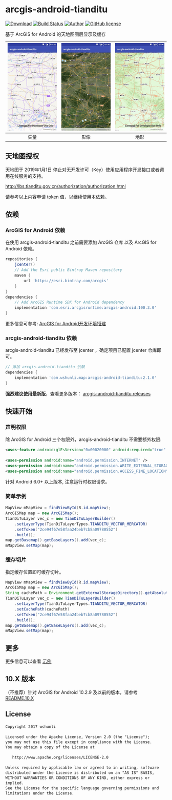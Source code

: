 # arcgis-android-tianditu

[![Download](https://api.bintray.com/packages/wshunli/maven/arcgis-android-tianditu/images/download.svg)](https://bintray.com/wshunli/maven/arcgis-android-tianditu/_latestVersion)
[![Build Status](https://travis-ci.org/wshunli/arcgis-android-tianditu.svg?branch=master)](https://travis-ci.org/wshunli/arcgis-android-tianditu)
[![Author](https://img.shields.io/badge/Author-wshunli-0E7FBF.svg)](http://www.wshunli.com)
[![GitHub license](https://img.shields.io/github/license/wshunli/arcgis-android-tianditu.svg)](https://github.com/wshunli/arcgis-android-tianditu/blob/master/LICENSE)

基于 ArcGIS for Android 的天地图图层显示及缓存

![vector](screenshot/vector.jpg) | ![image](screenshot/image.jpg) | ![terrain](screenshot/terrain.jpg)
:-: | :-: | :-:
矢量 | 影像 | 地形

## 天地图授权

天地图于 2019年1月1日 停止对无开发许可（Key）使用应用程序开发接口或者调用在线服务的支持。

http://lbs.tianditu.gov.cn/authorization/authorization.html

请参考以上内容申请 token 值，以继续使用本依赖。

## 依赖

### ArcGIS for Android 依赖

在使用 arcgis-android-tianditu 之前需要添加 ArcGIS 仓库 以及 ArcGIS for Android 依赖。

```groovy
repositories {
    jcenter()
    // Add the Esri public Bintray Maven repository
    maven {
        url 'https://esri.bintray.com/arcgis'
    }
}
dependencies {
    // Add ArcGIS Runtime SDK for Android dependency
    implementation 'com.esri.arcgisruntime:arcgis-android:100.3.0'
}
```

更多信息可参考: [ArcGIS for Android开发环境搭建](http://www.wshunli.com/posts/29ec97b7.html)

### arcgis-android-tianditu 依赖

arcgis-android-tianditu 已经发布至 jcenter ，确定项目已配置 jcenter 仓库即可。

```groovy
// 添加 arcgis-android-tianditu 依赖
dependencies {
    implementation 'com.wshunli.map:arcgis-android-tianditu:2.1.0'
}
```

**强烈建议使用最新版**，查看更多版本： [arcgis-android-tianditu releases](https://github.com/wshunli/arcgis-android-tianditu/releases)

## 快速开始

### 声明权限

除 ArcGIS for Android 三个权限外，arcgis-android-tianditu 不需要额外权限:

``` XML
<uses-feature android:glEsVersion="0x00020000" android:required="true" />

<uses-permission android:name="android.permission.INTERNET" />
<uses-permission android:name="android.permission.WRITE_EXTERNAL_STORAGE" />
<uses-permission android:name="android.permission.ACCESS_FINE_LOCATION" />
```

针对 Android 6.0+ 以上版本, 注意运行时权限请求。

### 简单示例

``` Java
MapView mMapView = findViewById(R.id.mapView);
ArcGISMap map = new ArcGISMap();
TianDiTuLayer vec_c = new TianDiTuLayerBuilder()
    .setLayerType(TianDiTuLayerTypes.TIANDITU_VECTOR_MERCATOR)
    .setToken("2ce94f67e58faa24beb7cb8a09780552")
    .build();
map.getBasemap().getBaseLayers().add(vec_c);
mMapView.setMap(map);
```

### 缓存切片

指定缓存位置即可缓存切片。

``` Java
MapView mMapView = findViewById(R.id.mapView);
ArcGISMap map = new ArcGISMap();
String cachePath = Environment.getExternalStorageDirectory().getAbsoluteFile() + "/TianDiTu100Cache";
TianDiTuLayer vec_c = new TianDiTuLayerBuilder()
    .setLayerType(TianDiTuLayerTypes.TIANDITU_VECTOR_MERCATOR)
    .setCachePath(cachePath)
    .setToken("2ce94f67e58faa24beb7cb8a09780552")
    .build();
map.getBasemap().getBaseLayers().add(vec_c);
mMapView.setMap(map);
```

## 更多

更多信息可以查看 [示例](https://github.com/wshunli/arcgis-android-tianditu/tree/master/sample)

## 10.X 版本

（不推荐）针对 ArcGIS for Android 10.2.9 及以前的版本，请参考 [README.10.X](README.10.X.md) 


## License

    Copyright 2017 wshunli

    Licensed under the Apache License, Version 2.0 (the "License");
    you may not use this file except in compliance with the License.
    You may obtain a copy of the License at

       http://www.apache.org/licenses/LICENSE-2.0

    Unless required by applicable law or agreed to in writing, software
    distributed under the License is distributed on an "AS IS" BASIS,
    WITHOUT WARRANTIES OR CONDITIONS OF ANY KIND, either express or implied.
    See the License for the specific language governing permissions and
    limitations under the License.
